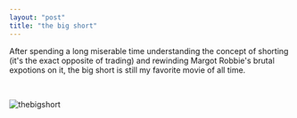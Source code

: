 ```yaml
---
layout: "post"
title: "the big short"
---
```


After spending a long miserable time understanding the concept of shorting (it's the exact opposite of trading) and rewinding Margot Robbie's brutal expotions on it, the big short is still my favorite movie of all time.

<br>

![thebigshort](/myblog/images/christian.jpg)

<br>

